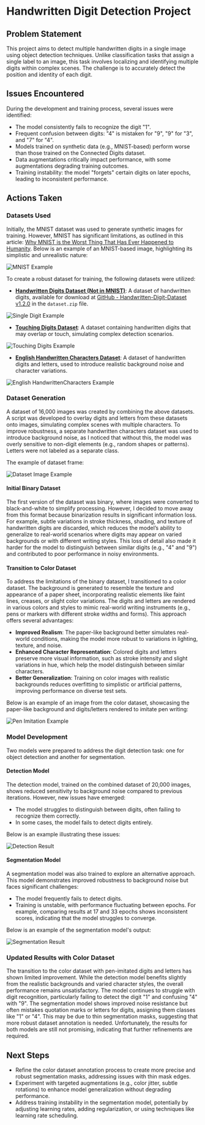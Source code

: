 # Handwritten Digit Detection Project

## Problem Statement

This project aims to detect multiple handwritten digits in a single image using object detection techniques. Unlike classification tasks that assign a single label to an image, this task involves localizing and identifying multiple digits within complex scenes. The challenge is to accurately detect the position and identity of each digit.

## Issues Encountered

During the development and training process, several issues were identified:
- The model consistently fails to recognize the digit "1".
- Frequent confusion between digits: "4" is mistaken for "9", "9" for "3", and "7" for "4".
- Models trained on synthetic data (e.g., MNIST-based) perform worse than those trained on the Connected Digits dataset.
- Data augmentations critically impact performance, with some augmentations degrading training outcomes.
- Training instability: the model "forgets" certain digits on later epochs, leading to inconsistent performance.

## Actions Taken

### Datasets Used


Initially, the MNIST dataset was used to generate synthetic images for training. However, MNIST has significant limitations, as outlined in this article: [Why MNIST is the Worst Thing That Has Ever Happened to Humanity](https://matteo-a-barbieri.medium.com/why-mnist-is-the-worst-thing-that-has-ever-happened-to-humanity-49fd053f0f66). Below is an example of an MNIST-based image, highlighting its simplistic and unrealistic nature:

![MNIST Example](examples/mnist.jpg)

To create a robust dataset for training, the following datasets were utilized:
- **[Handwritten Digits Dataset (Not in MNIST)](https://www.kaggle.com/datasets/jcprogjava/handwritten-digits-dataset-not-in-mnist)**: A dataset of handwritten digits, available for download at [GitHub - Handwritten-Digit-Dataset v1.2.0](https://github.com/JC-ProgJava/Handwritten-Digit-Dataset/releases/tag/v1.2.0) in the `dataset.zip` file.

![Single Digit Example](examples/NotInMnist.png)

- **[Touching Digits Dataset](https://web.inf.ufpr.br/vri/databases/touching-digits/)**: A dataset containing handwritten digits that may overlap or touch, simulating complex detection scenarios.

![Touching Digits Example](examples/TouchingDigits.png)

- **[English Handwritten Characters Dataset](https://www.kaggle.com/datasets/dhruvildave/english-handwritten-characters-dataset?select=english.csv)**: A dataset of handwritten digits and letters, used to introduce realistic background noise and character variations.

![English HandwrittenCharacters Example](examples/HandwrittenCharacters.png)

### Dataset Generation

A dataset of 16,000 images was created by combining the above datasets. A script was developed to overlay digits and letters from these datasets onto images, simulating complex scenes with multiple characters. To improve robustness, a separate handwritten characters dataset was used to introduce background noise, as I noticed that without this, the model was overly sensitive to non-digit elements (e.g., random shapes or patterns). Letters were not labeled as a separate class.

The example of dataset frame:

![Dataset Image Example](examples/dataset.jpg)

#### Initial Binary Dataset

The first version of the dataset was binary, where images were converted to black-and-white to simplify processing. However, I decided to move away from this format because binarization results in significant information loss. For example, subtle variations in stroke thickness, shading, and texture of handwritten digits are discarded, which reduces the model’s ability to generalize to real-world scenarios where digits may appear on varied backgrounds or with different writing styles. This loss of detail also made it harder for the model to distinguish between similar digits (e.g., "4" and "9") and contributed to poor performance in noisy environments.

#### Transition to Color Dataset

To address the limitations of the binary dataset, I transitioned to a color dataset. The background is generated to resemble the texture and appearance of a paper sheet, incorporating realistic elements like faint lines, creases, or slight color variations. The digits and letters are rendered in various colors and styles to mimic real-world writing instruments (e.g., pens or markers with different stroke widths and forms). This approach offers several advantages:
- **Improved Realism**: The paper-like background better simulates real-world conditions, making the model more robust to variations in lighting, texture, and noise.
- **Enhanced Character Representation**: Colored digits and letters preserve more visual information, such as stroke intensity and slight variations in hue, which help the model distinguish between similar characters.
- **Better Generalization**: Training on color images with realistic backgrounds reduces overfitting to simplistic or artificial patterns, improving performance on diverse test sets.

Below is an example of an image from the color dataset, showcasing the paper-like background and digits/letters rendered to imitate pen writing:

![Pen Imitation Example](examples/pen_imitation.jpg)

### Model Development

Two models were prepared to address the digit detection task: one for object detection and another for segmentation.

#### Detection Model

The detection model, trained on the combined dataset of 20,000 images, shows reduced sensitivity to background noise compared to previous iterations. However, new issues have emerged:
- The model struggles to distinguish between digits, often failing to recognize them correctly.
- In some cases, the model fails to detect digits entirely.

Below is an example illustrating these issues:

![Detection Result](examples/detection.png)

#### Segmentation Model

A segmentation model was also trained to explore an alternative approach. This model demonstrates improved robustness to background noise but faces significant challenges:
- The model frequently fails to detect digits.
- Training is unstable, with performance fluctuating between epochs. For example, comparing results at 17 and 33 epochs shows inconsistent scores, indicating that the model struggles to converge.

Below is an example of the segmentation model's output:

![Segmentation Result](examples/segmentation.png)

### Updated Results with Color Dataset

The transition to the color dataset with pen-imitated digits and letters has shown limited improvement. While the detection model benefits slightly from the realistic backgrounds and varied character styles, the overall performance remains unsatisfactory. The model continues to struggle with digit recognition, particularly failing to detect the digit "1" and confusing "4" with "9". The segmentation model shows improved noise resistance but often mistakes quotation marks or letters for digits, assigning them classes like "1" or "4". This may be due to thin segmentation masks, suggesting that more robust dataset annotation is needed. Unfortunately, the results for both models are still not promising, indicating that further refinements are required.

## Next Steps

- Refine the color dataset annotation process to create more precise and robust segmentation masks, addressing issues with thin mask edges.
- Experiment with targeted augmentations (e.g., color jitter, subtle rotations) to enhance model generalization without degrading performance.
- Address training instability in the segmentation model, potentially by adjusting learning rates, adding regularization, or using techniques like learning rate scheduling.